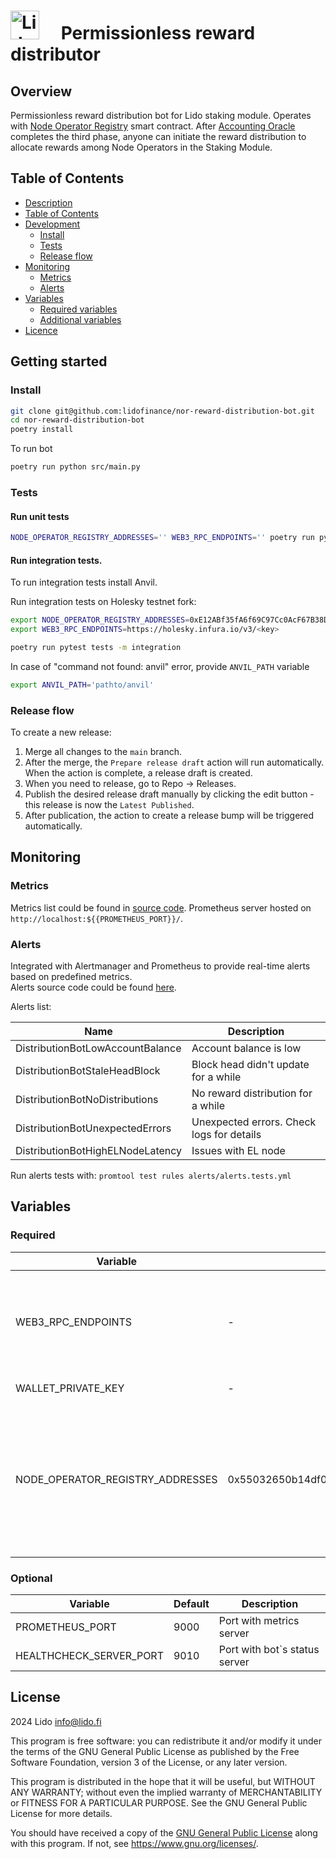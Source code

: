 # <img src="https://docs.lido.fi/img/logo.svg" alt="Lido" width="46"/>  Permissionless reward distributor

## Overview

Permissionless reward distribution bot for Lido staking module.
Operates with [Node Operator Registry](https://docs.lido.fi/contracts/node-operators-registry) smart contract.
After [Accounting Oracle](https://docs.lido.fi/guides/oracle-spec/accounting-oracle) completes the third phase,
anyone can initiate the reward distribution to allocate rewards among Node Operators in the Staking Module.

## Table of Contents

- [Description](#overview)
- [Table of Contents](#table-of-contents)
- [Development](#getting-started)
    - [Install](#install)
    - [Tests](#tests)
    - [Release flow](#release-flow)
- [Monitoring](#monitoring)
    - [Metrics](#metrics)
    - [Alerts](#alerts)
- [Variables](#variables)
    - [Required variables](#required)
    - [Additional variables](#optional)
- [Licence](#licence)

## Getting started

### Install

```bash
git clone git@github.com:lidofinance/nor-reward-distribution-bot.git
cd nor-reward-distribution-bot
poetry install
```

To run bot

```bash
poetry run python src/main.py
```

### Tests

#### Run unit tests

```bash
NODE_OPERATOR_REGISTRY_ADDRESSES='' WEB3_RPC_ENDPOINTS='' poetry run pytest tests -m unit
```

#### Run integration tests.

To run integration tests install Anvil.

Run integration tests on Holesky testnet fork:

```bash
export NODE_OPERATOR_REGISTRY_ADDRESSES=0xE12ABf35fA6f69C97Cc0AcF67B38D3000435790e
export WEB3_RPC_ENDPOINTS=https://holesky.infura.io/v3/<key>

poetry run pytest tests -m integration
```

In case of "command not found: anvil" error, provide `ANVIL_PATH` variable

```bash
export ANVIL_PATH='pathto/anvil'
```

### Release flow

To create a new release:

1. Merge all changes to the `main` branch.
2. After the merge, the `Prepare release draft` action will run automatically. When the action is complete, a release draft is created.
3. When you need to release, go to Repo → Releases.
4. Publish the desired release draft manually by clicking the edit button - this release is now the `Latest Published`.
5. After publication, the action to create a release bump will be triggered automatically.

## Monitoring

### Metrics

Metrics list could be found in [source code](src/metrics/metrics.py).
Prometheus server hosted on `http://localhost:${{PROMETHEUS_PORT}}/`.

### Alerts

Integrated with Alertmanager and Prometheus to provide real-time alerts based on predefined metrics.  
Alerts source code could be found [here](alerts).

Alerts list:

| Name                             | Description                               |
|----------------------------------|-------------------------------------------|
| DistributionBotLowAccountBalance | Account balance is low                    |
| DistributionBotStaleHeadBlock    | Block head didn't update for a while      |
| DistributionBotNoDistributions   | No reward distribution for a while        |
| DistributionBotUnexpectedErrors  | Unexpected errors. Check logs for details |
| DistributionBotHighELNodeLatency | Issues with EL node                       |

Run alerts tests with: `promtool test rules alerts/alerts.tests.yml`

## Variables

### Required

| Variable                         | Default                                    | Description                                                                                                                                               |
|----------------------------------|--------------------------------------------|-----------------------------------------------------------------------------------------------------------------------------------------------------------|
| WEB3_RPC_ENDPOINTS               | -                                          | List of rpc endpoints that will be used to send requests (comma separated)                                                                                |
| WALLET_PRIVATE_KEY               | -                                          | Account private key                                                                                                                                       |
| NODE_OPERATOR_REGISTRY_ADDRESSES | 0x55032650b14df07b85bF18A3a3eC8E0Af2e028d5 | Lido Node Operator Registry module address (or based on it). Addresses could be found [here](https://docs.lido.fi/deployed-contracts/). Separate with `,` |

### Optional

| Variable                | Default | Description                   |
|-------------------------|---------|-------------------------------|
| PROMETHEUS_PORT         | 9000    | Port with metrics server      |
| HEALTHCHECK_SERVER_PORT | 9010    | Port with bot`s status server |

## License

2024 Lido <info@lido.fi>

This program is free software: you can redistribute it and/or modify
it under the terms of the GNU General Public License as published by
the Free Software Foundation, version 3 of the License, or any later version.

This program is distributed in the hope that it will be useful,
but WITHOUT ANY WARRANTY; without even the implied warranty of
MERCHANTABILITY or FITNESS FOR A PARTICULAR PURPOSE. See the
GNU General Public License for more details.

You should have received a copy of the [GNU General Public License](LICENSE)
along with this program. If not, see <https://www.gnu.org/licenses/>.

